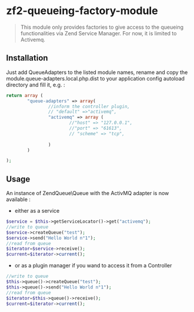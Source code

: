 zf2-queueing-factory-module
===========================
> This module only provides factories to give access to the queueing functionalities via Zend Service Manager.
> For now, it is limited to Activemq.

## Installation

Just add QueueAdapters to the listed module names, rename and copy the module.queue-adapters.local.php.dist to your application config autoload directory and fill it, e.g. :

```php
return array (
		"queue-adapters" => array(
				//inform the controller plugin, 
				// "default" =>"activemq",
				"activemq" => array (
						//"host" => "127.0.0.1",
						//"port" => "61613",
						// "scheme" => "tcp",
						
				)
		)

);
```
## Usage

An instance of ZendQueue\Queue with the ActivMQ adapter is now available :

* either as a service 

```php
$service = $this->getServiceLocator()->get("activemq");
//write to queue
$service->createQueue("test");
$service->send("Hello World n°1");
//read from queue
$iterator=$service->receive();
$current=$iterator->current();
```

* or as a plugin manager if you wand to access it from a Controller

```php
//write to queue
$this->queue()->createQueue("test");
$this->queue()->send("Hello World n°1");
//read from queue
$iterator=$this->queue()->receive();
$current=$iterator->current();
```



 
